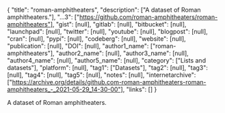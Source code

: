 {
  "title": "roman-amphitheaters",
  "description": ["A dataset of Roman amphitheaters."],
  "...3": ["https://github.com/roman-amphitheaters/roman-amphitheaters"],
  "gist": [null],
  "gitlab": [null],
  "bitbucket": [null],
  "launchpad": [null],
  "twitter": [null],
  "youtube": [null],
  "blogpost": [null],
  "cran": [null],
  "pypi": [null],
  "codeberg": [null],
  "website": [null],
  "publication": [null],
  "DOI": [null],
  "author1_name": ["roman-amphitheaters"],
  "author2_name": [null],
  "author3_name": [null],
  "author4_name": [null],
  "author5_name": [null],
  "category": ["Lists and datasets"],
  "platform": [null],
  "tag1": ["Datasets"],
  "tag2": [null],
  "tag3": [null],
  "tag4": [null],
  "tag5": [null],
  "notes": [null],
  "internetarchive": ["https://archive.org/details/github.com-roman-amphitheaters-roman-amphitheaters_-_2021-05-29_14-30-00"],
  "links": []
}

<!-- Generated by csv2md.R – do not edit by hand -->

A dataset of Roman amphitheaters.